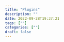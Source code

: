 ```yaml
---
title: "Plugins"
description: "" 
date: 2022-09-28T19:37:21
tags: [""]
categories: [""]
draft: false
---
```


